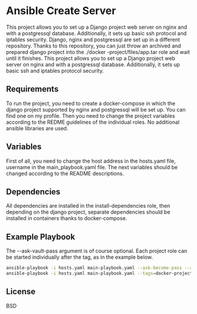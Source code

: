 Ansible Create Server
=========

This project allows you to set up a Django project web server on nginx and with a postgressql database. Additionally, it sets up basic ssh protocol and iptables security. Django, nginx and postgressql are set up in a different repository. Thanks to this repository, you can just throw an archived and prepared django project into the ./docker -project/files/app.tar role and wait until it finishes. This project allows you to set up a Django project web server on nginx and with a postgressql database. Additionally, it sets up basic ssh and iptables protocol security.

Requirements
------------

To run the project, you need to create a docker-compose in which the django project supported by nginx and postgressql will be set up. You can find one on my profile. Then you need to change the project variables according to the REDME guidelines of the individual roles. No additional ansible libraries are used.

Variables
--------------

First of all, you need to change the host address in the hosts.yaml file, username in the main_playbook.yaml file. The next variables should be changed according to the README descriptions.

Dependencies
------------

All dependencies are installed in the install-dependencies role, then depending on the django project, separate dependencies should be installed in containers thanks to docker-compose.

Example Playbook
----------------

The --ask-vault-pass argument is of course optional. Each project role can be started individually after the tag, as in the example below.

~~~bash
ansible-playbook -i hosts.yaml main-playbook.yaml --ask-become-pass --ask-vault-pass
ansible-playbook -i hosts.yaml main-playbook.yaml --tags=docker-project
~~~

License
-------

BSD

